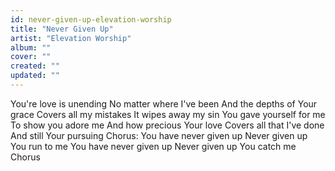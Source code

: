 ```yaml
---
id: never-given-up-elevation-worship
title: "Never Given Up"
artist: "Elevation Worship"
album: ""
cover: ""
created: ""
updated: ""
---
```


You're love is unending
No matter where I've been
And the depths of Your grace
Covers all my mistakes
It wipes away my sin
You gave yourself for me
To show you adore me
And how precious Your love
Covers all that I've done
And still Your pursuing
Chorus:
You have never given up
Never given up
You run to me
You have never given up
Never given up
You catch me
Chorus